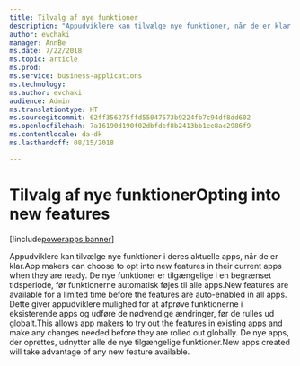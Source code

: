 ```yaml
---
title: Tilvalg af nye funktioner
description: "Appudviklere kan tilvælge nye funktioner, når de er klar til at bruge dem"
author: evchaki
manager: AnnBe
ms.date: 7/22/2018
ms.topic: article
ms.prod: 
ms.service: business-applications
ms.technology: 
ms.author: evchaki
audience: Admin
ms.translationtype: HT
ms.sourcegitcommit: 62ff356275ffd55047573b9224fb7c94df8dd602
ms.openlocfilehash: 7a16190d190f02dbfdef8b2413bb1ee8ac2986f9
ms.contentlocale: da-dk
ms.lasthandoff: 08/15/2018

---
```

# <a name="opting-into-new-features"></a><span data-ttu-id="3db55-103">Tilvalg af nye funktioner</span><span class="sxs-lookup"><span data-stu-id="3db55-103">Opting into new features</span></span>

[!include[powerapps banner](../includes/powerapps.md)]




<span data-ttu-id="3db55-104">Appudviklere kan tilvælge nye funktioner i deres aktuelle apps, når de er klar.</span><span class="sxs-lookup"><span data-stu-id="3db55-104">App makers can choose to opt into new features in their current apps when they are ready.</span></span> <span data-ttu-id="3db55-105">De nye funktioner er tilgængelige i en begrænset tidsperiode, før funktionerne automatisk føjes til alle apps.</span><span class="sxs-lookup"><span data-stu-id="3db55-105">New features are available for a limited time before the features are auto-enabled in all apps.</span></span> <span data-ttu-id="3db55-106">Dette giver appudviklere mulighed for at afprøve funktionerne i eksisterende apps og udføre de nødvendige ændringer, før de rulles ud globalt.</span><span class="sxs-lookup"><span data-stu-id="3db55-106">This allows app makers to try out the features in existing apps and make any changes needed before they are rolled out globally.</span></span> <span data-ttu-id="3db55-107">De nye apps, der oprettes, udnytter alle de nye tilgængelige funktioner.</span><span class="sxs-lookup"><span data-stu-id="3db55-107">New apps created will take advantage of any new feature available.</span></span>


